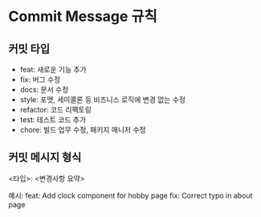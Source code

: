 # Commit Message 규칙

## 커밋 타입

- feat: 새로운 기능 추가
- fix: 버그 수정
- docs: 문서 수정
- style: 포맷, 세미콜론 등 비즈니스 로직에 변경 없는 수정
- refactor: 코드 리팩토링
- test: 테스트 코드 추가
- chore: 빌드 업무 수정, 패키지 매니저 수정

## 커밋 메시지 형식

<타입>: <변경사항 요약>

예시: feat: Add clock component for hobby page fix: Correct typo in about page
